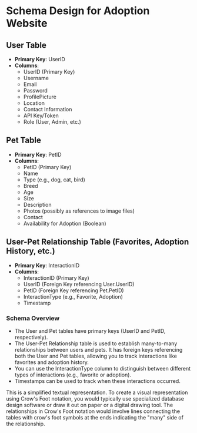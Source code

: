 # Schema Design for Adoption Website

## User Table

- **Primary Key**: UserID
- **Columns**:
  - UserID (Primary Key)
  - Username
  - Email
  - Password
  - ProfilePicture
  - Location
  - Contact Information
  - API Key/Token
  - Role (User, Admin, etc.)

## Pet Table

- **Primary Key**: PetID
- **Columns**:
  - PetID (Primary Key)
  - Name
  - Type (e.g., dog, cat, bird)
  - Breed
  - Age
  - Size
  - Description
  - Photos (possibly as references to image files)
  - Contact
  - Availability for Adoption (Boolean)


## User-Pet Relationship Table (Favorites, Adoption History, etc.)

- **Primary Key**: InteractionID
- **Columns**:
  - InteractionID (Primary Key)
  - UserID (Foreign Key referencing User.UserID)
  - PetID (Foreign Key referencing Pet.PetID)
  - InteractionType (e.g., Favorite, Adoption)
  - Timestamp

### Schema Overview

- The User and Pet tables have primary keys (UserID and PetID, respectively).
- The User-Pet Relationship table is used to establish many-to-many relationships between users and pets. It has foreign keys referencing both the User and Pet tables, allowing you to track interactions like favorites and adoption history.
- You can use the InteractionType column to distinguish between different types of interactions (e.g., favorite or adoption).
- Timestamps can be used to track when these interactions occurred.

This is a simplified textual representation. To create a visual representation using Crow's Foot notation, you would typically use specialized database design software or draw it out on paper or a digital drawing tool. The relationships in Crow's Foot notation would involve lines connecting the tables with crow's foot symbols at the ends indicating the "many" side of the relationship.
